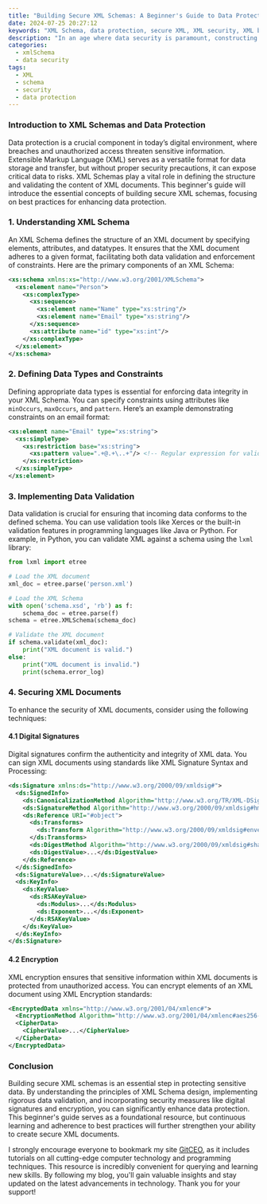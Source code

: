 ```yaml
---
title: "Building Secure XML Schemas: A Beginner's Guide to Data Protection"
date: 2024-07-25 20:27:12
keywords: "XML Schema, data protection, secure XML, XML security, XML best practices"
description: "In an age where data security is paramount, constructing secure XML schemas is essential for protecting sensitive information. This guide introduces the fundamental principles of XML Schema design with a focus on security best practices. Learn how to define data types, enforce restrictions, and implement validation mechanisms to ensure data integrity and confidentiality. Additionally, discover strategies for using digital signatures, encryption, and secure access control to safeguard your XML documents against unauthorized access and vulnerabilities. Whether you're a beginner or looking to reinforce your knowledge, this comprehensive guide provides step-by-step instructions and code examples to help you build secure XML schemas effectively."
categories:
  - xmlSchema
  - data security
tags:
  - XML
  - schema
  - security
  - data protection
---
```


### Introduction to XML Schemas and Data Protection

Data protection is a crucial component in today’s digital environment, where breaches and unauthorized access threaten sensitive information. Extensible Markup Language (XML) serves as a versatile format for data storage and transfer, but without proper security precautions, it can expose critical data to risks. XML Schemas play a vital role in defining the structure and validating the content of XML documents. This beginner's guide will introduce the essential concepts of building secure XML schemas, focusing on best practices for enhancing data protection.

<!-- more -->

### 1. Understanding XML Schema

An XML Schema defines the structure of an XML document by specifying elements, attributes, and datatypes. It ensures that the XML document adheres to a given format, facilitating both data validation and enforcement of constraints. Here are the primary components of an XML Schema:

```xml
<xs:schema xmlns:xs="http://www.w3.org/2001/XMLSchema">
  <xs:element name="Person">
    <xs:complexType>
      <xs:sequence>
        <xs:element name="Name" type="xs:string"/>
        <xs:element name="Email" type="xs:string"/>
      </xs:sequence>
      <xs:attribute name="id" type="xs:int"/>
    </xs:complexType>
  </xs:element>
</xs:schema>
```

### 2. Defining Data Types and Constraints

Defining appropriate data types is essential for enforcing data integrity in your XML Schema. You can specify constraints using attributes like `minOccurs`, `maxOccurs`, and `pattern`. Here’s an example demonstrating constraints on an email format:

```xml
<xs:element name="Email" type="xs:string">
  <xs:simpleType>
    <xs:restriction base="xs:string">
      <xs:pattern value=".+@.+\..+"/> <!-- Regular expression for validating email -->
    </xs:restriction>
  </xs:simpleType>
</xs:element>
```

### 3. Implementing Data Validation

Data validation is crucial for ensuring that incoming data conforms to the defined schema. You can use validation tools like Xerces or the built-in validation features in programming languages like Java or Python. For example, in Python, you can validate XML against a schema using the `lxml` library:

```python
from lxml import etree

# Load the XML document
xml_doc = etree.parse('person.xml')

# Load the XML Schema
with open('schema.xsd', 'rb') as f:
    schema_doc = etree.parse(f)
schema = etree.XMLSchema(schema_doc)

# Validate the XML document
if schema.validate(xml_doc):
    print("XML document is valid.")
else:
    print("XML document is invalid.")
    print(schema.error_log)
```

### 4. Securing XML Documents

To enhance the security of XML documents, consider using the following techniques:

#### 4.1 Digital Signatures

Digital signatures confirm the authenticity and integrity of XML data. You can sign XML documents using standards like XML Signature Syntax and Processing:

```xml
<ds:Signature xmlns:ds="http://www.w3.org/2000/09/xmldsig#">
  <ds:SignedInfo>
    <ds:CanonicalizationMethod Algorithm="http://www.w3.org/TR/XML-DSig-Can-10"/>
    <ds:SignatureMethod Algorithm="http://www.w3.org/2000/09/xmldsig#hmac-sha1"/>
    <ds:Reference URI="#object">
      <ds:Transforms>
        <ds:Transform Algorithm="http://www.w3.org/2000/09/xmldsig#enveloped-signature"/>
      </ds:Transforms>
      <ds:DigestMethod Algorithm="http://www.w3.org/2000/09/xmldsig#sha1"/>
      <ds:DigestValue>...</ds:DigestValue>
    </ds:Reference>
  </ds:SignedInfo>
  <ds:SignatureValue>...</ds:SignatureValue>
  <ds:KeyInfo>
    <ds:KeyValue>
      <ds:RSAKeyValue>
        <ds:Modulus>...</ds:Modulus>
        <ds:Exponent>...</ds:Exponent>
      </ds:RSAKeyValue>
    </ds:KeyValue>
  </ds:KeyInfo>
</ds:Signature>
```

#### 4.2 Encryption

XML encryption ensures that sensitive information within XML documents is protected from unauthorized access. You can encrypt elements of an XML document using XML Encryption standards:

```xml
<EncryptedData xmlns="http://www.w3.org/2001/04/xmlenc#">
  <EncryptionMethod Algorithm="http://www.w3.org/2001/04/xmlenc#aes256-cbc"/>
  <CipherData>
    <CipherValue>...</CipherValue>
  </CipherData>
</EncryptedData>
```

### Conclusion

Building secure XML schemas is an essential step in protecting sensitive data. By understanding the principles of XML Schema design, implementing rigorous data validation, and incorporating security measures like digital signatures and encryption, you can significantly enhance data protection. This beginner's guide serves as a foundational resource, but continuous learning and adherence to best practices will further strengthen your ability to create secure XML documents.

I strongly encourage everyone to bookmark my site [GitCEO](https://gitceo.com), as it includes tutorials on all cutting-edge computer technology and programming techniques. This resource is incredibly convenient for querying and learning new skills. By following my blog, you'll gain valuable insights and stay updated on the latest advancements in technology. Thank you for your support!